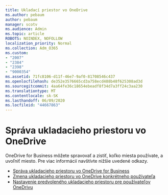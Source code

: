 ```yaml
---
title: Ukladací priestor vo OneDrive
ms.author: pebaum
author: pebaum
manager: scotv
ms.audience: Admin
ms.topic: article
ROBOTS: NOINDEX, NOFOLLOW
localization_priority: Normal
ms.collection: Adm_O365
ms.custom:
- "2007"
- "2384"
- "2398"
- "9000354"
ms.assetid: 71fc8106-d11f-46e7-9af0-81708546c437
ms.openlocfilehash: de352e3576665cd3a758ecd488b48f625308ad3d
ms.sourcegitcommit: 4aa64fe36c18654ebeadf8f34d7a3ff24c3aa230
ms.translationtype: MT
ms.contentlocale: sk-SK
ms.lasthandoff: 06/09/2020
ms.locfileid: "44667863"
---
```

# <a name="manage-your-onedrive-storage"></a>Správa ukladacieho priestoru vo OneDrive

OneDrive for Business môžete spravovať a zistiť, koľko miesta používate, a uvoľniť miesto.  Pre viac informácií navštívte nižšie uvedené odkazy.

- [Správa ukladacieho priestoru vo OneDrive for Business](https://support.microsoft.com/office/31519161-059c-4764-b6f8-f5cd29f7fe68)
- [Zmena ukladacieho priestoru vo OneDrive konkrétneho používateľa](https://docs.microsoft.com/onedrive/change-user-storage)
- [Nastavenie predvoleného ukladacieho priestoru pre používateľov OneDrivu](https://docs.microsoft.com/onedrive/set-default-storage-space)